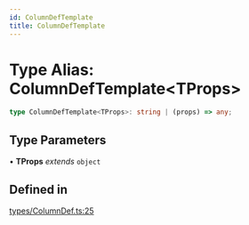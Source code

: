 ```yaml
---
id: ColumnDefTemplate
title: ColumnDefTemplate
---
```


# Type Alias: ColumnDefTemplate\<TProps\>

```ts
type ColumnDefTemplate<TProps>: string | (props) => any;
```

## Type Parameters

• **TProps** *extends* `object`

## Defined in

[types/ColumnDef.ts:25](https://github.com/TanStack/table/blob/main/packages/table-core/src/types/ColumnDef.ts#L25)
